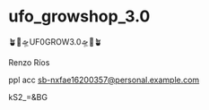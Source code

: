 # ufo_growshop_3.0
🪴💚🛸UF0GROW3.0🛸💚🪴

Renzo Ríos


ppl acc sb-nxfae16200357@personal.example.com

kS2_=&BG